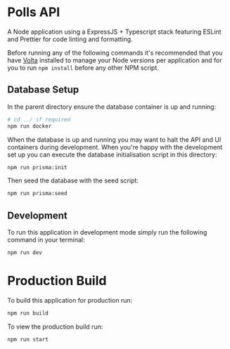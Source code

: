 # Polls API

A Node application using a ExpressJS + Typescript stack featuring ESLint and Prettier for code linting and formatting.

Before running any of the following commands it's recommended that you have [Volta](https://docs.volta.sh/guide/getting-started) installed to manage your Node versions per application and for you to run `npm install` before any other NPM script.

## Database Setup

In the parent directory ensure the database container is up and running:

```bash
# cd ../ if required
npm run docker
```

When the database is up and running you may want to halt the API and UI containers during development. When you're happy with the development set up you can execute the database initialisation script in this directory:

```bash
npm run prisma:init
```

Then seed the database with the seed script:

```bash
npm run prisma:seed
```

## Development

To run this application in development mode simply run the following command in your terminal:

```bash
npm run dev
```

# Production Build

To build this application for production run:

```bash
npm run build
```

To view the production build run:

```bash
npm run start
```